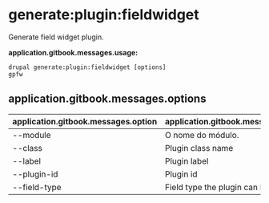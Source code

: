 # generate:plugin:fieldwidget
Generate field widget plugin.

**application.gitbook.messages.usage:**
```
drupal generate:plugin:fieldwidget [options]
gpfw
```

## application.gitbook.messages.options
application.gitbook.messages.option | application.gitbook.messages.details
-------|-------------
--module | O nome do módulo.
--class | Plugin class name
--label | Plugin label
--plugin-id | Plugin id
--field-type | Field type the plugin can be used with
